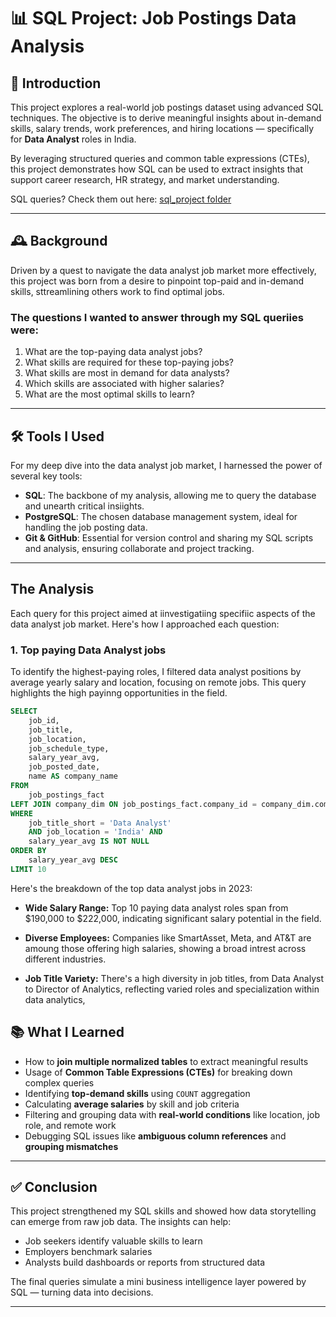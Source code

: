 # 📊 SQL Project: Job Postings Data Analysis

## 🧩 Introduction
This project explores a real-world job postings dataset using advanced SQL techniques. The objective is to derive meaningful insights about in-demand skills, salary trends, work preferences, and hiring locations — specifically for **Data Analyst** roles in India.

By leveraging structured queries and common table expressions (CTEs), this project demonstrates how SQL can be used to extract insights that support career research, HR strategy, and market understanding.

SQL queries? Check them out here: [sql_project folder](/sql_load/)

---

## 🕰️ Background
Driven by a quest to navigate the data analyst job market more effectively, this project was born from a desire to pinpoint top-paid and in-demand skills, sttreamlining others work to find optimal jobs.

### The questions I wanted to answer through my SQL queriies were:
1. What are the top-paying data analyst jobs?
2. What skills are required for these top-paying jobs?
3. What skills are most in demand for data analysts?
4. Which skills are associated with higher salaries?
5. What are the most optimal skills to learn?

---

## 🛠 Tools I Used
For my deep dive into the data analyst job market, I harnessed  the power of several key tools:

- **SQL**: The backbone of my analysis, allowing me to query the database and unearth critical insiights.
- **PostgreSQL**: The chosen database management system, ideal for handling the job posting data.
- **Git & GitHub**: Essential for version control and sharing my SQL scripts and analysis, ensuring collaborate and project tracking.
---
## The Analysis
Each query for this project aimed at iinvestigatiing specifiic aspects of the data analyst job market.
Here's how I approached each question:

### 1. Top paying Data Analyst jobs
To identify the highest-paying roles, I filtered data analyst positions by average yearly salary and location, focusing on remote jobs. This query highlights the high payinng opportunities in the field. 
```sql
SELECT 
    job_id,
    job_title,
    job_location,
    job_schedule_type,
    salary_year_avg,
    job_posted_date,
    name AS company_name
FROM
    job_postings_fact
LEFT JOIN company_dim ON job_postings_fact.company_id = company_dim.company_id
WHERE
    job_title_short = 'Data Analyst'
    AND job_location = 'India' AND
    salary_year_avg IS NOT NULL
ORDER BY
    salary_year_avg DESC
LIMIT 10

```
Here's the breakdown of the top data analyst jobs in 2023:
- **Wide Salary Range:** Top 10 paying data analyst roles span from $190,000 to $222,000, indicating significant salary potential in the field.

- **Diverse Employees:** Companies like SmartAsset, Meta, and AT&T are amoung those offering high salaries, showing a broad intrest across different industries.
- **Job Title Variety:** There's a high diversity in job titles, from Data Analyst to Director of Analytics, reflecting varied roles and specialization within data analytics,

## 📚 What I Learned
- How to **join multiple normalized tables** to extract meaningful results
- Usage of **Common Table Expressions (CTEs)** for breaking down complex queries
- Identifying **top-demand skills** using `COUNT` aggregation
- Calculating **average salaries** by skill and job criteria
- Filtering and grouping data with **real-world conditions** like location, job role, and remote work
- Debugging SQL issues like **ambiguous column references** and **grouping mismatches**

---

## ✅ Conclusion
This project strengthened my SQL skills and showed how data storytelling can emerge from raw job data. The insights can help:
- Job seekers identify valuable skills to learn
- Employers benchmark salaries
- Analysts build dashboards or reports from structured data

The final queries simulate a mini business intelligence layer powered by SQL — turning data into decisions.

---